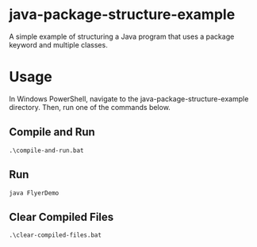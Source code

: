 # java-package-structure-example
A simple example of structuring a Java program that uses a package keyword and multiple classes.

# Usage
In Windows PowerShell, navigate to the java-package-structure-example directory. Then, run one of the commands below.

## Compile and Run
```.\compile-and-run.bat```

## Run
```java FlyerDemo```

## Clear Compiled Files
```.\clear-compiled-files.bat```
